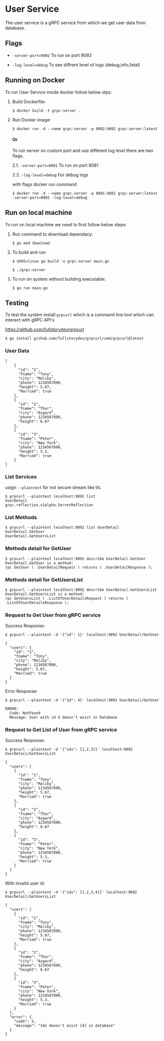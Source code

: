 # User Service

The user service is a gRPC service from which we get user data from database.

## Flags

- `-server-port=9092` To run on port 9092

- `-log-level=debug` To see diffrent level of logs (debug,info,fatal)

## Running on Docker

To run User Service inside docker follow below stps:

1. Build Dockerfile:

   `$ docker build -t grpc-server .`

2. Run Docker image:

   `$ docker run -d --name grpc-server -p 9092:9092 grpc-server:latest`

   #### Or

   To run server on custom port and use different log level there are two flags.

   2.1. `-server-port=8081` To run on port 8081

   2.2. `-log-level=debug` For debug logs

   with flags docker run command

   `$ docker run -d --name grpc-server -p 8081:8081 grpc-server:latest -server-port=8081 -log-level=debug`

## Run on local machine

To run on local machine we need to first follow below steps:

1. Run command to download dependacy:

   `$ go mod download`

2. To build and run:

   `$ GOOS=linux go build -o grpc-server main.go`

   `$ ./grpc-server`

3. To run on system without building executable:

   `$ go run main.go`

## Testing

To test the system install `grpcurl` which is a command line tool which can interact with gRPC API's

https://github.com/fullstorydev/grpcurl

`$ go install github.com/fullstorydev/grpcurl/cmd/grpcurl@latest`

### User Data

```
[
    {
      "id": "1",
      "fname": "Tony",
      "city": "Maliby",
      "phone": 1234567890,
      "height": 5.67,
      "Married": true
    },
    {
      "id": "2",
      "fname": "Thor",
      "city": "Asgard",
      "phone": 1234567890,
      "height": 6.67
    },
    {
      "id": "3",
      "fname": "Peter",
      "city": "New York",
      "phone": 1234567890,
      "height": 5.3,
      "Married": true
    }
]
```

### List Services

usign `--plaintext` for not secure stream like tls.

```
$ grpcurl --plaintext localhost:9092 list
UserDetail
grpc.reflection.v1alpha.ServerReflection
```

### List Methods

```
$ grpcurl --plaintext localhost:9092 list UserDetail
UserDetail.GetUser
UserDetail.GetUsersList
```

### Methods detail for GetUser

```
$ grpcurl --plaintext localhost:9092 describe UserDetail.GetUser
UserDetail.GetUser is a method:
rpc GetUser ( .UserDetailRequest ) returns ( .UserDetailResponse );
```

### Methods detail for GetUsersList

```
$ grpcurl --plaintext localhost:9092 describe UserDetail.GetUsersList
UserDetail.GetUsersList is a method:
rpc GetUsersList ( .ListOfUserDetailsRequest ) returns ( .ListOfUserDetailsResponse );
```

### Request to Get User from gRPC service

Success Response:

```
$ grpcurl --plaintext -d '{"id": 1}' localhost:9092 UserDetail/GetUser

{
  "users": {
    "id": "1",
    "fname": "Tony",
    "city": "Maliby",
    "phone": 1234567890,
    "height": 5.67,
    "Married": true
  }
}
```

Error Response:

```
$ grpcurl --plaintext -d '{"id": 4}' localhost:9092 UserDetail/GetUser

ERROR:
  Code: NotFound
  Message: User with id 4 doesn't exist in Database
```

### Request to Get List of User from gRPC service

Success Response:

```
$ grpcurl --plaintext -d '{"ids": [1,2,3]}' localhost:9092 UserDetail/GetUsersList

{
  "users": [
    {
      "id": "1",
      "fname": "Tony",
      "city": "Maliby",
      "phone": 1234567890,
      "height": 5.67,
      "Married": true
    },
    {
      "id": "2",
      "fname": "Thor",
      "city": "Asgard",
      "phone": 1234567890,
      "height": 6.67
    },
    {
      "id": "3",
      "fname": "Peter",
      "city": "New York",
      "phone": 1234567890,
      "height": 5.3,
      "Married": true
    }
  ]
}
```

With invalid user id:

```
$ grpcurl --plaintext -d '{"ids": [1,2,3,4]}' localhost:9092 UserDetail/GetUsersList

{
  "users": [
    {
      "id": "1",
      "fname": "Tony",
      "city": "Maliby",
      "phone": 1234567890,
      "height": 5.67,
      "Married": true
    },
    {
      "id": "2",
      "fname": "Thor",
      "city": "Asgard",
      "phone": 1234567890,
      "height": 6.67
    },
    {
      "id": "3",
      "fname": "Peter",
      "city": "New York",
      "phone": 1234567890,
      "height": 5.3,
      "Married": true
    }
  ],
  "error": {
    "code": 5,
    "message": "Ids doesn't exist [4] in database"
  }
}
```
